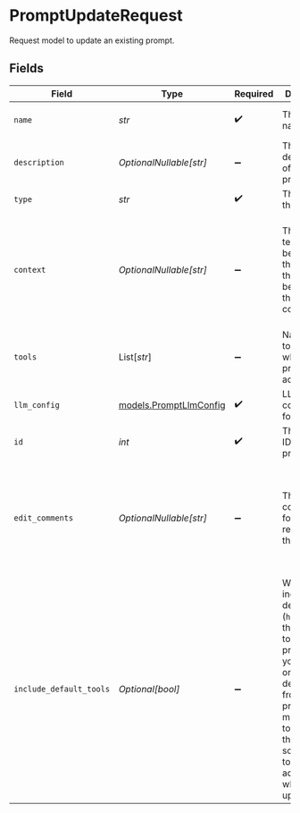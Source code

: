 # PromptUpdateRequest

Request model to update an existing prompt.


## Fields

| Field                                                                                                                                                                                                                                 | Type                                                                                                                                                                                                                                  | Required                                                                                                                                                                                                                              | Description                                                                                                                                                                                                                           | Example                                                                                                                                                                                                                               |
| ------------------------------------------------------------------------------------------------------------------------------------------------------------------------------------------------------------------------------------- | ------------------------------------------------------------------------------------------------------------------------------------------------------------------------------------------------------------------------------------- | ------------------------------------------------------------------------------------------------------------------------------------------------------------------------------------------------------------------------------------- | ------------------------------------------------------------------------------------------------------------------------------------------------------------------------------------------------------------------------------------- | ------------------------------------------------------------------------------------------------------------------------------------------------------------------------------------------------------------------------------------- |
| `name`                                                                                                                                                                                                                                | *str*                                                                                                                                                                                                                                 | :heavy_check_mark:                                                                                                                                                                                                                    | The prompt name                                                                                                                                                                                                                       | Weather Agent Prompt                                                                                                                                                                                                                  |
| `description`                                                                                                                                                                                                                         | *OptionalNullable[str]*                                                                                                                                                                                                               | :heavy_minus_sign:                                                                                                                                                                                                                    | The description of the prompt                                                                                                                                                                                                         | Prompt for a weather agent.                                                                                                                                                                                                           |
| `type`                                                                                                                                                                                                                                | *str*                                                                                                                                                                                                                                 | :heavy_check_mark:                                                                                                                                                                                                                    | The type of the prompt                                                                                                                                                                                                                | prompt_v1                                                                                                                                                                                                                             |
| `context`                                                                                                                                                                                                                             | *OptionalNullable[str]*                                                                                                                                                                                                               | :heavy_minus_sign:                                                                                                                                                                                                                    | The prompt text that will be sent to the LLM at the beginning of the conversation                                                                                                                                                     | You are a weather agent. Answer the user's questions about weather and nothing else.                                                                                                                                                  |
| `tools`                                                                                                                                                                                                                               | List[*str*]                                                                                                                                                                                                                           | :heavy_minus_sign:                                                                                                                                                                                                                    | Names of tools to which the prompt has access                                                                                                                                                                                         | []                                                                                                                                                                                                                                    |
| `llm_config`                                                                                                                                                                                                                          | [models.PromptLlmConfig](../models/promptllmconfig.md)                                                                                                                                                                                | :heavy_check_mark:                                                                                                                                                                                                                    | LLM configuration for a prompt.                                                                                                                                                                                                       |                                                                                                                                                                                                                                       |
| `id`                                                                                                                                                                                                                                  | *int*                                                                                                                                                                                                                                 | :heavy_check_mark:                                                                                                                                                                                                                    | The internal ID of the prompt                                                                                                                                                                                                         | 1                                                                                                                                                                                                                                     |
| `edit_comments`                                                                                                                                                                                                                       | *OptionalNullable[str]*                                                                                                                                                                                                               | :heavy_minus_sign:                                                                                                                                                                                                                    | The comments for the most recent edit to the prompt                                                                                                                                                                                   | Updated prompt text to include requirement to not answer questions that aren't about weather.                                                                                                                                         |
| `include_default_tools`                                                                                                                                                                                                               | *Optional[bool]*                                                                                                                                                                                                                      | :heavy_minus_sign:                                                                                                                                                                                                                    | Whether to include the default tools (`hangup`) in the list of tools for the prompt. If you remove one of the default tools from your prompt, you might want to disable this option so that the tool is not added again when updated. | true                                                                                                                                                                                                                                  |